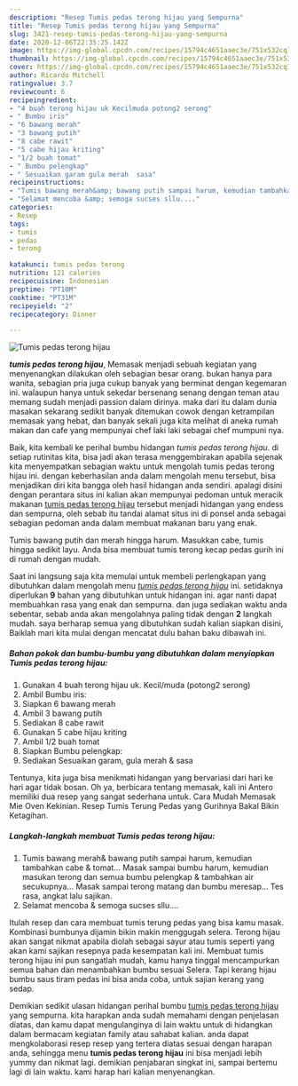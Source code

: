 ```yaml
---
description: "Resep Tumis pedas terong hijau yang Sempurna"
title: "Resep Tumis pedas terong hijau yang Sempurna"
slug: 3421-resep-tumis-pedas-terong-hijau-yang-sempurna
date: 2020-12-06T22:35:25.142Z
image: https://img-global.cpcdn.com/recipes/15794c4651aaec3e/751x532cq70/tumis-pedas-terong-hijau-foto-resep-utama.jpg
thumbnail: https://img-global.cpcdn.com/recipes/15794c4651aaec3e/751x532cq70/tumis-pedas-terong-hijau-foto-resep-utama.jpg
cover: https://img-global.cpcdn.com/recipes/15794c4651aaec3e/751x532cq70/tumis-pedas-terong-hijau-foto-resep-utama.jpg
author: Ricardo Mitchell
ratingvalue: 3.7
reviewcount: 6
recipeingredient:
- "4 buah terong hijau uk Kecilmuda potong2 serong"
- " Bumbu iris"
- "6 bawang merah"
- "3 bawang putih"
- "8 cabe rawit"
- "5 cabe hijau kriting"
- "1/2 buah tomat"
- " Bumbu pelengkap"
- " Sesuaikan garam gula merah  sasa"
recipeinstructions:
- "Tumis bawang merah&amp; bawang putih sampai harum, kemudian tambahkan cabe &amp; tomat... Masak sampai bumbu harum, kemudian masukan terong dan semua bumbu pelengkap &amp; tambahkan air secukupnya... Masak sampai terong matang dan bumbu meresap... Tes rasa, angkat lalu sajikan."
- "Selamat mencoba &amp; semoga sucses sllu...."
categories:
- Resep
tags:
- tumis
- pedas
- terong

katakunci: tumis pedas terong 
nutrition: 121 calories
recipecuisine: Indonesian
preptime: "PT10M"
cooktime: "PT31M"
recipeyield: "2"
recipecategory: Dinner

---
```



![Tumis pedas terong hijau](https://img-global.cpcdn.com/recipes/15794c4651aaec3e/751x532cq70/tumis-pedas-terong-hijau-foto-resep-utama.jpg)

<b><i>tumis pedas terong hijau</i></b>, Memasak menjadi sebuah kegiatan yang menyenangkan dilakukan oleh sebagian besar orang. bukan hanya para wanita, sebagian pria juga cukup banyak yang berminat dengan kegemaran ini. walaupun hanya untuk sekedar bersenang senang dengan teman atau memang sudah menjadi passion dalam dirinya. maka dari itu dalam dunia masakan sekarang sedikit banyak ditemukan cowok dengan ketrampilan memasak yang hebat, dan banyak sekali juga kita melihat di aneka rumah makan dan cafe yang mempunyai chef laki laki sebagai chef mumpuni nya.

Baik, kita kembali ke perihal bumbu hidangan <i>tumis pedas terong hijau</i>. di setiap rutinitas kita, bisa jadi akan terasa menggembirakan apabila sejenak kita menyempatkan sebagian waktu untuk mengolah tumis pedas terong hijau ini. dengan keberhasilan anda dalam mengolah menu tersebut, bisa menjadikan diri kita bangga oleh hasil hidangan anda sendiri. apalagi disini dengan perantara situs ini kalian akan mempunyai pedoman untuk meracik makanan <u>tumis pedas terong hijau</u> tersebut menjadi hidangan yang endess dan sempurna, oleh sebab itu tandai alamat situs ini di ponsel anda sebagai sebagian pedoman anda dalam membuat makanan baru yang enak.

Tumis bawang putih dan merah hingga harum. Masukkan cabe, tumis hingga sedikit layu. Anda bisa membuat tumis terong kecap pedas gurih ini di rumah dengan mudah.


Saat ini langsung saja kita memulai untuk membeli perlengkapan yang dibutuhkan dalam mengolah menu <u><i>tumis pedas terong hijau</i></u> ini. setidaknya diperlukan <b>9</b> bahan yang dibutuhkan untuk hidangan ini. agar nanti dapat membuahkan rasa yang enak dan sempurna. dan juga sediakan waktu anda sebentar, sebab anda akan mengolahnya paling tidak dengan <b>2</b> langkah mudah. saya berharap semua yang dibutuhkan sudah kalian siapkan disini, Baiklah mari kita mulai dengan mencatat dulu bahan baku dibawah ini.

<!--inarticleads1-->

##### Bahan pokok dan bumbu-bumbu yang dibutuhkan dalam menyiapkan Tumis pedas terong hijau:

1. Gunakan 4 buah terong hijau uk. Kecil/muda (potong2 serong)
1. Ambil  Bumbu iris:
1. Siapkan 6 bawang merah
1. Ambil 3 bawang putih
1. Sediakan 8 cabe rawit
1. Gunakan 5 cabe hijau kriting
1. Ambil 1/2 buah tomat
1. Siapkan  Bumbu pelengkap:
1. Sediakan  Sesuaikan garam, gula merah &amp; sasa


Tentunya, kita juga bisa menikmati hidangan yang bervariasi dari hari ke hari agar tidak bosan. Oh ya, berbicara tentang memasak, kali ini Antero memiliki dua resep yang sangat sederhana untuk. Cara Mudah Memasak Mie Oven Kekinian. Resep Tumis Terung Pedas yang Gurihnya Bakal Bikin Ketagihan. 

<!--inarticleads2-->

##### Langkah-langkah membuat Tumis pedas terong hijau:

1. Tumis bawang merah&amp; bawang putih sampai harum, kemudian tambahkan cabe &amp; tomat... Masak sampai bumbu harum, kemudian masukan terong dan semua bumbu pelengkap &amp; tambahkan air secukupnya... Masak sampai terong matang dan bumbu meresap... Tes rasa, angkat lalu sajikan.
1. Selamat mencoba &amp; semoga sucses sllu....


Itulah resep dan cara membuat tumis terung pedas yang bisa kamu masak. Kombinasi bumbunya dijamin bikin makin menggugah selera. Terong hijau akan sangat nikmat apabila diolah sebagai sayur atau tumis seperti yang akan kami sajikan resepnya pada kesempatan kali ini. Membuat tumis terong hijau ini pun sangatlah mudah, kamu hanya tinggal mencampurkan semua bahan dan menambahkan bumbu sesuai Selera. Tapi kerang hijau bumbu saus tiram pedas ini bisa anda coba, untuk sajian kerang yang sedap. 

Demikian sedikit ulasan hidangan perihal bumbu <u>tumis pedas terong hijau</u> yang sempurna. kita harapkan anda sudah memahami dengan penjelasan diatas, dan kamu dapat mengulanginya di lain waktu untuk di hidangkan dalam bermacam kegiatan family atau sahabat kalian. anda dapat mengkolaborasi resep resep yang tertera diatas sesuai dengan harapan anda, sehingga menu <b>tumis pedas terong hijau</b> ini bisa menjadi lebih yummy dan nikmat lagi. demikian penjabaran singkat ini, sampai bertemu lagi di lain waktu. kami harap hari kalian menyenangkan.
